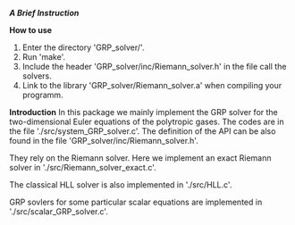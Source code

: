 ***A Brief Instruction***

**How to use**
  1. Enter the directory 'GRP_solver/'.
  2. Run 'make'.
  3. Include the header 'GRP_solver/inc/Riemann_solver.h' in the file call the solvers.
  4. Link to the library 'GRP_solver/Riemann_solver.a' when compiling your programm.

**Introduction**
In this package we mainly implement the GRP solver for the two-dimensional Euler equations of the polytropic gases. The codes are in the file './src/system_GRP_solver.c'. The definition of the API can be also found in the file 'GRP_solver/inc/Riemann_solver.h'.


They rely on the Riemann solver. Here we implement an exact Riemann solver in './src/Riemann_solver_exact.c'.

The classical HLL solver is also implemented in './src/HLL.c'.

GRP sovlers for some particular scalar equations are implemented in './src/scalar_GRP_solver.c'.

